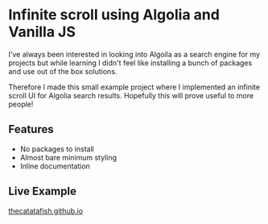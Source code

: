 # Infinite scroll using Algolia and Vanilla JS

I've always been interested in looking into Algoila as a search engine for my projects but while learning I didn't feel like installing a bunch of packages and use out of the box solutions. 

Therefore I made this small example project where I implemented an infinite scroll UI for Algolia search results. Hopefully this will prove useful to more people!

## Features
- No packages to install
- Almost bare minimum styling
- Inline documentation


## Live Example
[thecatatafish.github.io](thecatatafish.github.io)